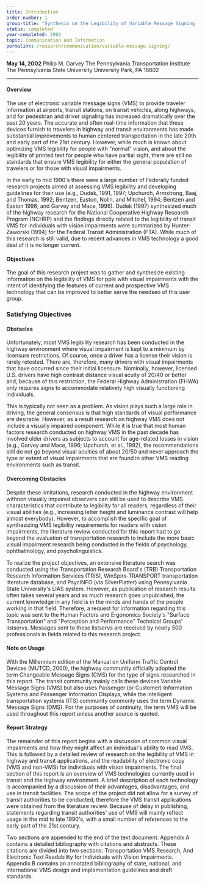 ```yaml
---
title: Introduction
order-number: 1
group-title: "Synthesis on the Legibility of Variable Message Signing (VMS) for Readers with Vision Loss"
status: completed
year-completed: 2002
topic: Communication and Information
permalink: /research/communication/variable-message-signing/
---
```

**May 14, 2002**
Philip M. Garvey
The Pennsylvania Transportation Institute
The Pennsylvania State University
University Park, PA 16802


---


#### Overview

The use of electronic variable message signs (VMS) to provide traveler information at airports, transit stations, on transit vehicles, along highways, and for pedestrian and driver signaling has increased dramatically over the past 20 years. The accurate and often real-time information that these devices furnish to travelers in highway and transit environments has made substantial improvements to human centered transportation in the late 20th and early part of the 21st century. However, while much is known about optimizing VMS legibility for people with "normal" vision, and about the legibility of printed text for people who have partial sight, there are still no standards that ensure VMS legibility for either the general population of travelers or for those with visual impairments.

In the early to mid 1990's there were a large number of Federally funded research projects aimed at assessing VMS legibility and developing guidelines for their use (e.g., Dudek, 1991, 1997; Upchurch, Armstrong, Baaj, and Thomas, 1992; Bentzen, Easton, Nolin, and Mitchel, 1994; Bentzen and Easton 1996; and Garvey and Mace, 1996). Dudek (1997) synthesized much of the highway research for the National Cooperative Highway Research Program (NCHRP) and the findings directly related to the legibility of transit VMS for individuals with vision impairments were summarized by Hunter-Zaworski (1994) for the Federal Transit Administration (FTA). While much of this research is still valid, due to recent advances in VMS technology a good deal of it is no longer current.

#### Objectives

The goal of this research project was to gather and synthesize existing information on the legibility of VMS for pple with visual impairments with the intent of identifying the features of current and prospective VMS technology that can be improved to better serve the needseo of this user group.

### Satisfying Objectives

#### Obstacles

Unfortunately, most VMS legibility research has been conducted in the highway environment where visual impairment is kept to a minimum by licensure restrictions. Of course, once a driver has a license their vision is rarely retested. There are, therefore, many drivers with visual impairments that have occurred since their initial licensure. Nominally, however, licensed U.S. drivers have high contrast distance visual acuity of 20/40 or better and, because of this restriction, the Federal Highway Administration (FHWA) only requires signs to accommodate relatively high visually functioning individuals.

This is typically not seen as a problem. As vision plays such a large role in driving, the general consensus is that high standards of visual performance are desirable. However, as a result research on highway VMS does not include a visually impaired component. While it is true that most human factors research conducted on highway VMS in the past decade has involved older drivers as subjects to account for age-related losses in vision (e.g., Garvey and Mace, 1996; Upchurch, et al., 1992), the recommendations still do not go beyond visual acuities of about 20/50 and never approach the type or extent of visual impairments that are found in other VMS reading environments such as transit.

#### Overcoming Obstacles

Despite these limitations, research conducted in the highway environment withnon visually impaired observers can still be used to describe VMS characteristics that contribute to legibility for all readers, regardless of their visual abilities (e.g., increasing letter height and luminance contrast will help almost everybody). However, to accomplish the specific goal of synthesizing VMS legibility requirements for readers with vision impairments, the literature review conducted for this report had to go beyond the evaluation of transportation research to include the more basic visual impairment research being conducted in the fields of psychology, ophthalmology, and psycholinguistics.

To realize the project objectives, an extensive literature search was conducted using the Transportation Research Board's (TRB) Transportation Research Information Services (TRIS), WinSpirs-TRANSPORT transportation literature database, and PsycINFO (via SilverPlatter) using Pennsylvania State University's LIAS system. However, as publication of research results often takes several years and as much research goes unpublished, the current knowledge in any field is in the minds and hands of the people working in that field. Therefore, a request for information regarding this topic was sent to the Human Factors and Ergonomics Society's "Surface Transportation" and "Perception and Performance" Technical Groups' listservs. Messages sent to these listservs are received by nearly 500 professionals in fields related to this research project.

#### Note on Usage

With the Millennium edition of the Manual on Uniform Traffic Control Devices (MUTCD, 2000), the highway community officially adopted the term Changeable Message Signs (CMS) for the type of signs researched in this report. The transit community mainly calls these devices Variable Message Signs (VMS) but also uses Passenger (or Customer) Information Systems and Passenger Information Displays, while the intelligent transportation systems (ITS) community commonly uses the term Dynamic Message Signs (DMS). For the purposes of continuity, the term VMS will be used throughout this report unless another source is quoted.

#### Report Strategy

The remainder of this report begins with a discussion of common visual impairments and how they might affect an individual's ability to read VMS. This is followed by a detailed review of research on the legibility of VMS in highway and transit applications, and the readability of electronic copy (VMS and non-VMS) for individuals with vision impairments. The final section of this report is an overview of VMS technologies currently used in transit and the highway environment. A brief description of each technology is accompanied by a discussion of their advantages, disadvantages, and use in transit facilities. The scope of the project did not allow for a survey of transit authorities to be conducted, therefore the VMS transit applications were obtained from the literature review. Because of delay in publishing, statements regarding transit authorities' use of VMS will mainly reflect usage in the mid to late 1990's, with a small number of references to the early part of the 21st century.

Two sections are appended to the end of the text document. Appendix A contains a detailed bibliography with citations and abstracts. These citations are divided into two sections: Transportation VMS Research, And Electronic Text Readability for Individuals with Vision Impairments. Appendix B contains an annotated bibliography of state, national, and international VMS design and implementation guidelines and draft standards.
